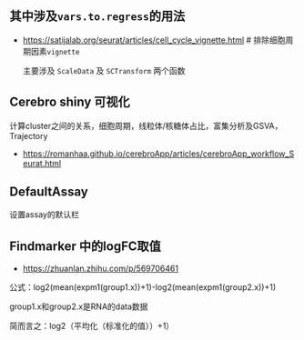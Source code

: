 其中涉及`vars.to.regress`的用法
-----
- https://satijalab.org/seurat/articles/cell_cycle_vignette.html # 排除细胞周期因素`vignette`

    主要涉及 `ScaleData` 及 `SCTransform` 两个函数

Cerebro shiny 可视化
---
计算cluster之间的关系，细胞周期，线粒体/核糖体占比，富集分析及GSVA，Trajectory 
- https://romanhaa.github.io/cerebroApp/articles/cerebroApp_workflow_Seurat.html

DefaultAssay
----
设置assay的默认栏

Findmarker 中的logFC取值
----
- https://zhuanlan.zhihu.com/p/569706461

公式：log2(mean(expm1(group1.x))+1)-log2(mean(expm1(group2.x))+1)

group1.x和group2.x是RNA的data数据

简而言之：log2（平均化（标准化的值））+1）
